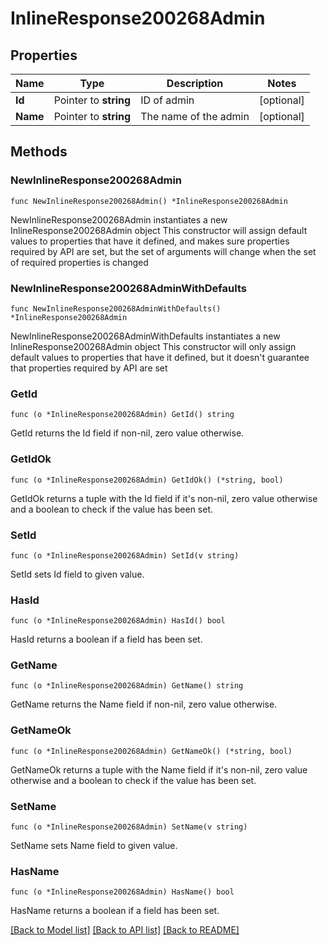 # InlineResponse200268Admin

## Properties

Name | Type | Description | Notes
------------ | ------------- | ------------- | -------------
**Id** | Pointer to **string** | ID of admin | [optional] 
**Name** | Pointer to **string** | The name of the admin | [optional] 

## Methods

### NewInlineResponse200268Admin

`func NewInlineResponse200268Admin() *InlineResponse200268Admin`

NewInlineResponse200268Admin instantiates a new InlineResponse200268Admin object
This constructor will assign default values to properties that have it defined,
and makes sure properties required by API are set, but the set of arguments
will change when the set of required properties is changed

### NewInlineResponse200268AdminWithDefaults

`func NewInlineResponse200268AdminWithDefaults() *InlineResponse200268Admin`

NewInlineResponse200268AdminWithDefaults instantiates a new InlineResponse200268Admin object
This constructor will only assign default values to properties that have it defined,
but it doesn't guarantee that properties required by API are set

### GetId

`func (o *InlineResponse200268Admin) GetId() string`

GetId returns the Id field if non-nil, zero value otherwise.

### GetIdOk

`func (o *InlineResponse200268Admin) GetIdOk() (*string, bool)`

GetIdOk returns a tuple with the Id field if it's non-nil, zero value otherwise
and a boolean to check if the value has been set.

### SetId

`func (o *InlineResponse200268Admin) SetId(v string)`

SetId sets Id field to given value.

### HasId

`func (o *InlineResponse200268Admin) HasId() bool`

HasId returns a boolean if a field has been set.

### GetName

`func (o *InlineResponse200268Admin) GetName() string`

GetName returns the Name field if non-nil, zero value otherwise.

### GetNameOk

`func (o *InlineResponse200268Admin) GetNameOk() (*string, bool)`

GetNameOk returns a tuple with the Name field if it's non-nil, zero value otherwise
and a boolean to check if the value has been set.

### SetName

`func (o *InlineResponse200268Admin) SetName(v string)`

SetName sets Name field to given value.

### HasName

`func (o *InlineResponse200268Admin) HasName() bool`

HasName returns a boolean if a field has been set.


[[Back to Model list]](../README.md#documentation-for-models) [[Back to API list]](../README.md#documentation-for-api-endpoints) [[Back to README]](../README.md)


